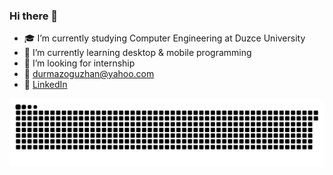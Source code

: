 ### Hi there 👋

- 🎓 I’m currently studying Computer Engineering at Duzce University
- 🌱 I’m currently learning desktop & mobile programming
- 🔎 I’m looking for internship
- 📧 <durmazoguzhan@yahoo.com>
- 👔 [LinkedIn](https://www.linkedin.com/in/oguzhandurmaz/)

![snake svg](https://github.com/durmazoguzhan/durmazoguzhan/blob/output/github-contribution-grid-snake.svg)

